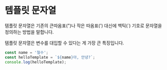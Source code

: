 # 템플릿 문자열

템플릿 문자열은 기존의 큰따옴표(")나 작은 따옴표(') 대신에 백틱(`) 기호로 문자열을 정의하는 방법을 말합니다.

템플릿 문자열은 변수를 대입할 수 있다는 게 가장 큰 특징입니다.

```js
const name = '철수';
const helloTemplate = `${name}아, 안녕?`;
console.log(helloTemplate);
```
